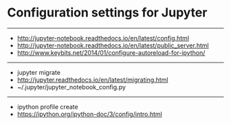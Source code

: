 # Configuration settings for Jupyter

---

* http://jupyter-notebook.readthedocs.io/en/latest/config.html
* http://jupyter-notebook.readthedocs.io/en/latest/public_server.html
* http://www.keybits.net/2014/01/configure-autoreload-for-ipython/

---

* jupyter migrate
* http://jupyter.readthedocs.io/en/latest/migrating.html
* ~/.jupyter/jupyter_notebook_config.py

---

* ipython profile create
* https://ipython.org/ipython-doc/3/config/intro.html
